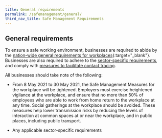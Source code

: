 ```yaml
---
title: General requirements
permalink: /safemanagement/general/
third_nav_title: Safe Management Requirements
---
```


## General requirements

To ensure a safe working environment,  businesses are required to abide by the [nation-wide general requirements for workplaces](https://www.mom.gov.sg/covid-19/requirements-for-safe-management-measures){:target="_blank"}. Businesses are also required to adhere to the [sector-specific requirements](/safemanagement/sector/), and comply with [measures to facilitate contact tracing](/safemanagement/safeentry/).

All businesses should take note of the following:

-	From 8 May 2021 to 30 May 2021, the Safe Management Measures for the workplace will be tightened. Employers must exercise heightened vigilance at the workplace, and ensure that no more than 50% of employees who are able to work from home return to the workplace at any time. Social gatherings at the workplace should be avoided. These measures help lower transmission risks by reducing the levels of interaction at common spaces at or near the workplace, and in public places, including public transport.

-	Any applicable sector-specific requirements